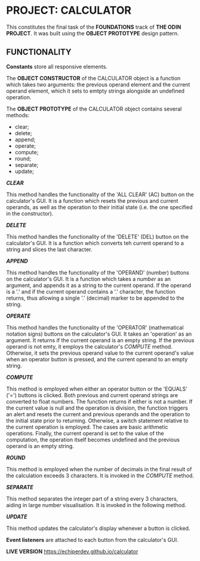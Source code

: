 # PROJECT: CALCULATOR

This constitutes the final task of the **FOUNDATIONS** track of **THE ODIN PROJECT**. It was built using the **OBJECT PROTOTYPE** design pattern.

## FUNCTIONALITY

**Constants** store all responsive elements.

The **OBJECT CONSTRUCTOR** of the CALCULATOR object is a function which takes two arguments: the previous operand element and the current operand element, which it sets to emtpty strings alongside an undefined operation.

The **OBJECT PROTOTYPE** of the CALCULATOR object contains several methods:
* clear;
* delete;
* append;
* operate;
* compute;
* round;
* separate;
* update;

***CLEAR***

This method handles the functionality of the 'ALL CLEAR' (AC) button on the calculator's GUI. It is a function which resets the previous and current operands, as well as the operation to their initial state (i.e. the one specified in the constructor).

***DELETE***

This method handles the functionality of the 'DELETE' (DEL) button on the calculator's GUI. It is a function which converts teh current operand to a string and slices the last character.

***APPEND***

This method handles the functionality of the 'OPERAND' (number) buttons on the calculator's GUI. It is a function which takes a *number* as an argument, and appends it as a string to the current operand. If the operand is a '.' and if the current operand contains a '.' character, the function returns, thus allowing a single '.' (decimal) marker to be appended to the string.

***OPERATE***

This method handles the functionality of the 'OPERATOR' (mathematical notation signs) buttons on the calculator's GUI. It takes an 'operation' as an argument. It returns if the current operand is an empty string. If the previous operand is not emty, it employs the calculator's *COMPUTE* method.
Otherwise, it sets the previous operand value to the current operand's value when an operator button is pressed, and the current operand to an empty string.

***COMPUTE***

This method is employed when either an operator button or the 'EQUALS' ('=') buttons is clicked. Both previous and current operand strings are converted to float numbers. The function returns if either is not a number. If the current value is null and the operation is division, the function triggers an alert and resets the current and previous operands and the operation to the initial state prior to returning. Otherwise, a switch statement relative to the current operation is employed. The cases are basic arithmetic operations. Finally, the current operand is set to the value of the computation, the operation itself becomes undefined and the previous operand is an empty string.

***ROUND***

This method is employed when the number of decimals in the final result of the calculation exceeds 3 characters. It is invoked in the *COMPUTE* method.

***SEPARATE***

This method separates the integer part of a string every 3 characters, aiding in large number visualisation. It is invoked in the following method.

***UPDATE***

This method updates the calculator's display whenever a button is clicked.

**Event listeners** are attached to each button from the calculator's GUI.

**LIVE VERSION** https://echiperdev.github.io/calculator